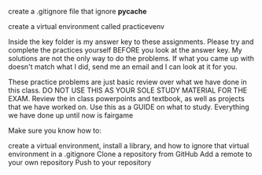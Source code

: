 create a .gitignore file that ignore __pycache__

create a virtual environment called practicevenv

Inside the key folder is my answer key to these assignments. Please try and complete the practices yourself BEFORE you look at the answer key. 
My solutions are not the only way to do the problems. If what you came up with doesn't match what I did, send me an email and I can look at it for you.

These practice problems are just basic review over what we have done in this class. DO NOT USE THIS AS YOUR SOLE STUDY MATERIAL FOR THE EXAM.
Review the in class powerpoints and textbook, as well as projects that we have worked on. Use this as a GUIDE on what to study. Everything we have done up until now is fairgame

Make sure you know how to:

create a virtual environment, install a library, and how to ignore that virtual environment in a .gitignore
Clone a repository from GitHub
Add a remote to your own repository
Push to your repository